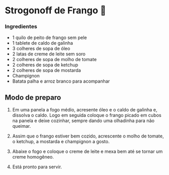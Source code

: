 # Strogonoff de Frango :chicken:
### Ingredientes

 - 1 quilo de peito de frango sem pele
 - 1 tablete de caldo de galinha
 - 3 colheres de sopa de óleo
 - 2 latas de creme de leite sem soro
 - 2 colheres de sopa de molho de tomate
 - 2 colheres de sopa de ketchup
 - 2 colheres de sopa de mostarda
 - Champignon
 - Batata palha e arroz branco para acompanhar

## Modo de preparo

 1. Em uma panela a fogo médio, acresente óleo e o caldo de galinha e, dissolva o caldo. Logo em
   seguida coloque o frango picado em cubos na panela e deixe cozinhar, sempre dando uma olhadinha
   para não queimar.
 
 2. Assim que o frango estiver bem cozido, acrescente o molho de tomate, o ketchup, a mostarda e
   champignon a gosto.

 3. Abaixe o fogo e coloque o creme de leite e mexa bem até se tornar um creme homogêneo.
 
 4. Está pronto para servir.
